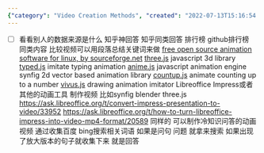 ```yaml
---
{"category": "Video Creation Methods", "created": "2022-07-13T15:16:54.000Z", "date": "2022-07-13 15:16:54", "description": "The comments provide insights on different video creation methods, tools, and open-source software options for Linux and JavaScript libraries like three.js and anime.js. Additionally, they discuss the use of LibreOffice Impress in combination with synfig, blender, or three.js for animations and suggest collecting search terms from Bing and Daojia for effective query formation.", "modified": "2022-08-22T16:29:47.256Z", "tags": ["animation", "animation framework", "comparation video", "information gathering", "pyjom", "scraping", "stub", "video generator", "video source"], "title": "PowerPoint 比较视频制作方法 Animation Software OSS Scriptable Flipcard"}
---
```

- [ ] 看看别人的数据来源是什么
知乎神回答 知乎同类回答 排行榜 github排行榜 同类内容
比较视频可以用段落总结关键词来做
[free open source animation software for linux, by sourceforge.net](https://sourceforge.net/directory/graphics/graphics/animation/os%3Alinux/)
[three.js](https://sourceforge.net/projects/three-js.mirror/) javascript 3d library
[typed.js](https://sourceforge.net/projects/typed-js.mirror/) imitate typing animation
[anime.js](https://sourceforge.net/projects/anime-js.mirror/) javascript animation engine
synfig 2d vector based animation library
[countup.js](https://sourceforge.net/projects/countup-js.mirror/) animate counting up to a number
[vivus.js](https://sourceforge.net/projects/vivus-js.mirror/) drawing animation imitator
Libreoffice Impress或者其他的动画工具 制作视频 比如synfig blender three.js
https://ask.libreoffice.org/t/convert-impress-presentation-to-video/33952
https://ask.libreoffice.org/t/how-to-turn-libreoffice-impress-into-video-mp4-format/20589
同样的 可以制作冷知识问答的动画视频 通过收集百度 bing搜索相关词语 如果是问句 问题 就拿来搜索 如果出现了放大版本的句子就收集下来 就是回答